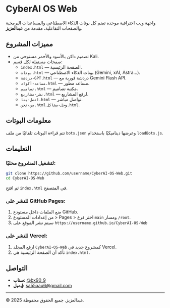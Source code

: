 
# CyberAI OS Web

واجهة ويب احترافية موحدة تضم كل بوتات الذكاء الاصطناعي والمساعدات البرمجية والصفحات التفاعلية، مقدمة من **عبدالعزيز**.

## مميزات المشروع

- تصميم داكن بالأسود والأحمر مستوحى من Kali.
- صفحات مستقلة لكل قسم:
  - `index.html` — الصفحة الرئيسية.
  - `بوتات.html` — بوتات الذكاء الاصطناعي (Gemini, xAI, Astra...).
  - `دردشة-GPT.html` — دردشة فورية مع Gemini Flash API.
  - `مساعد-أكواد.html` — مساعد مطور.
  - `تصاميم.html` — مكتبة تصاميم.
  - `نشر-مشاريع.html` — لرفع المشاريع.
  - `اتصل-بنا.html` — تواصل مباشر.
  - `من-نحن.html` و`حل-مشاكل.html`.

## معلومات البوتات

تتم قراءة البوتات تلقائيًا من ملف `bots.json` وعرضها ديناميكيًا باستخدام `loadBots.js`.

## التعليمات

### لتشغيل المشروع محليًا:

```bash
git clone https://github.com/username/CyberAI-OS-Web.git
cd CyberAI-OS-Web
```

ثم افتح `index.html` في المتصفح.

### للنشر على GitHub Pages:

1. ضع الملفات داخل مستودع GitHub.
2. من إعدادات المستودع > Pages > اختر فرع `main` ومسار `/root`.
3. سيتم نشر الموقع على `https://username.github.io/CyberAI-OS-Web`

### للنشر على Vercel:

1. ارفع المجلد `CyberAI-OS-Web` كمشروع جديد في Vercel.
2. تأكد أن الصفحة الرئيسية هي `index.html`.

## التواصل

- **سناب:** [@bx90_9](https://www.snapchat.com/add/bx90_9?share_id=TrrHZq1-nMo&locale=ar-EG)
- **إيميل:** sa55aau6@gmail.com

---

© 2025 عبدالعزيز. جميع الحقوق محفوظة.
